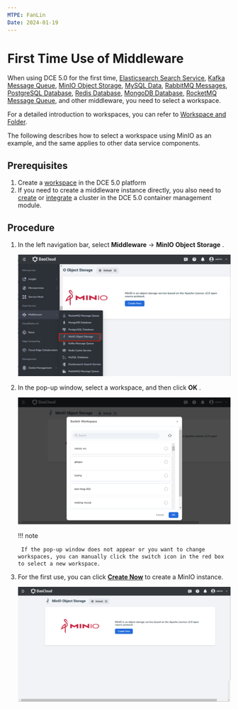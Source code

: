 ```yaml
---
MTPE: FanLin
Date: 2024-01-19
---
```


# First Time Use of Middleware

When using DCE 5.0 for the first time, [Elasticsearch Search Service](../elasticsearch/intro/index.md), [Kafka Message Queue](../kafka/intro/index.md), [MinIO Object Storage](../minio/intro/index.md), [MySQL Data](../mysql/intro/index.md), [RabbitMQ Messages](../rabbitmq/intro/index.md), [PostgreSQL Database](../postgresql/intro/index.md), [Redis Database](../redis/intro/index.md), [MongoDB Database](../mongodb/intro/index.md), [RocketMQ Message Queue](../rocketmq/intro/index.md), and other middleware, you need to select a workspace.

For a detailed introduction to workspaces, you can refer to [Workspace and Folder](../../ghippo/user-guide/workspace/ws-folder.md).

The following describes how to select a workspace using MinIO as an example, and the same applies to other data service components.

## Prerequisites

1. Create a [workspace](../../ghippo/user-guide/workspace/workspace.md) in the DCE 5.0 platform
2. If you need to create a middleware instance directly, you also need to [create](../../kpanda/user-guide/clusters/create-cluster.md) or [integrate](../../kpanda/user-guide/clusters/integrate-cluster.md) a cluster in the DCE 5.0 container management module.

## Procedure

1. In the left navigation bar, select __Middleware__ -> __MinIO Object Storage__ .

    ![MinIO Object Storage](images/middleware01.png)

2. In the pop-up window, select a workspace, and then click __OK__ .

    ![Choose Workspace](images/middleware02.png)

    !!! note

        If the pop-up window does not appear or you want to change workspaces, you can manually click the switch icon in the red box to select a new workspace.

3. For the first use, you can click [__Create Now__](../minio/user-guide/create.md) to create a MinIO instance.

    ![Create Now](images/middleware03.png)
